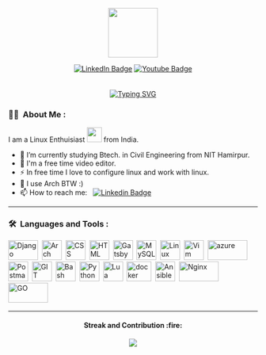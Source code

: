 
<p align="center"><img src="https://media.giphy.com/media/M9gbBd9nbDrOTu1Mqx/giphy.gif" width="100"/></p>
<p align="center">
<a href="https://www.linkedin.com/in/sumit-dhiman-20bce091"><img src="https://img.shields.io/badge/LinkedIn-blue?style=for-the-badge&logo=linkedin&logoColor=white" alt="LinkedIn Badge"></a>
 <a href="https://www.youtube.com/channel/UC4yVl3jc6dwaxM_0-wzJ68Q">
    <img src="https://img.shields.io/badge/YouTube-red?style=for-the-badge&logo=youtube&logoColor=white" alt="Youtube Badge"/>
  </a>
<br>
<br>
<br>
<a href="https://git.io/typing-svg"><img src="https://readme-typing-svg.demolab.com?font=Fira+Code&weight=900&size=32&pause=1000&color=F73232&center=true&vCenter=true&width=435&lines=I+am+Sumit+Dhiman..;I+am+a+Developer...;)" alt="Typing SVG" /></a>
</p>


### :woman_technologist: &nbsp;About Me :

I am a Linux Enthuisiast  <img src="https://media.giphy.com/media/WUlplcMpOCEmTGBtBW/giphy.gif" width="30"> from India.

- 🔭 I’m currently studying Btech. in Civil Engineering from NIT Hamirpur.
- 🌱 I'm a free time video editor.
- ⚡ In free time I love to configure linux and work with linux.
- 🌱 I use Arch BTW :)
- 📫 How to reach me: &nbsp; [![Linkedin Badge](https://img.shields.io/badge/-Sumit-blue?style=flat&logo=Linkedin&logoColor=white)](https://www.linkedin.com/in/20bce091-sumit)

---

### 🛠 &nbsp;Languages and Tools :

<p>
<img src="https://www.vectorlogo.zone/logos/djangoproject/djangoproject-ar21.svg" title="Django" alt="Django" width="60" height="40"/>&nbsp;
<img src="https://www.vectorlogo.zone/logos/archlinux/archlinux-icon.svg" title="Arch Linux" alt="Arch Linux" width="40" height="40"/>&nbsp;
<img src="https://www.vectorlogo.zone/logos/w3_css/w3_css-official.svg"  title="CSS3" alt="CSS" width="40" height="40"/>&nbsp;
<img src="https://www.vectorlogo.zone/logos/w3_html5/w3_html5-icon.svg" title="HTML5" alt="HTML" width="40" height="40"/>&nbsp;
<img src="https://www.vectorlogo.zone/logos/gatsbyjs/gatsbyjs-icon.svg" title="Gatsby"  alt="Gatsby" width="40" height="40"/>&nbsp;
<img src="https://www.vectorlogo.zone/logos/mysql/mysql-official.svg" title="MySQL"  alt="MySQL" width="40" height="40"/>&nbsp;
 <img src="https://www.vectorlogo.zone/logos/linux/linux-icon.svg" title="MyPET"  alt="Linux" width="40" height="40"/>&nbsp;
  <img src="https://www.vectorlogo.zone/logos/vim/vim-icon.svg" title="Vim"  alt="Vim" width="40" height="40"/>&nbsp;
  <img src="https://www.vectorlogo.zone/logos/microsoft_azure/microsoft_azure-ar21.svg" title="azure"  alt="azure" width="80" height="40"/>&nbsp;
<img src="https://www.vectorlogo.zone/logos/getpostman/getpostman-icon.svg" title="Postman"  alt="Postman" width="40" height="40"/>&nbsp;
 <img src="https://www.vectorlogo.zone/logos/git-scm/git-scm-icon.svg" title="GIT"  alt="GIT" width="40" height="40"/>&nbsp;
 <img src="https://www.vectorlogo.zone/logos/gnu_bash/gnu_bash-icon.svg" title="Bash"  alt="Bash" width="40" height="40"/>&nbsp;
  <img src="https://www.vectorlogo.zone/logos/python/python-icon.svg" title="Python"  alt="Python" width="40" height="40"/>&nbsp;
   <img src="https://www.vectorlogo.zone/logos/lua/lua-icon.svg" title="Lua"  alt="Lua" width="40" height="40"/>&nbsp;
 <img src="https://www.vectorlogo.zone/logos/docker/docker-tile.svg" title="docker" alt="docker" width="50" height="40"/>&nbsp;
  <img src="https://www.vectorlogo.zone/logos/ansible/ansible-icon.svg" title="Ansible" alt="Ansible" width="40" height="40"/>&nbsp;
 <img src="https://www.vectorlogo.zone/logos/nginx/nginx-ar21.svg" title="Nginx" alt="Nginx" width="80" height="40"/>&nbsp;
 <img src="https://www.vectorlogo.zone/logos/golang/golang-ar21.svg" title="Go" alt="GO" width="80" height="40"/>&nbsp;
 
</p>

---


<h4 align="center">Streak and Contribution :fire:</h4>

<p align="center"> <img
Src="http://github-readme-streak-stats.herokuapp.com?user=lucifer1708&theme=tokyonight&date_format=j%20M%5B%20Y%5D)" />

